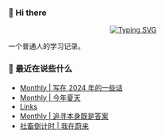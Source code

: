 ### 👋 Hi there
<div align="center">

[![Typing SVG](https://readme-typing-svg.herokuapp.com?lines=Stay+hungry%2C+Stay+foolish.;%E6%84%BF%E4%BA%BA%E4%B8%8E%E4%BA%BA%E9%83%BD%E8%83%BD%E5%A4%9F%E7%9C%9F%E8%AF%9A%E6%B2%9F%E9%80%9A%E3%80%82)](https://git.io/typing-svg)

</div>
一个普通人的学习记录。

### 📝 最近在说些什么
<!-- BLOG-POST-LIST:START -->
- [Monthly | 写在 2024 年的一些话](https://shixiaocaia.fun/posts/b0576fda/)
- [Monthly | 今年夏天](https://shixiaocaia.fun/posts/fc291701/)
- [Links](https://shixiaocaia.fun/link/)
- [Monthly | 追寻本身既是答案](https://shixiaocaia.fun/posts/fc291702/)
- [社畜倒计时 | 我在蔚来](https://shixiaocaia.fun/posts/b79f985a/)
<!-- BLOG-POST-LIST:END -->
